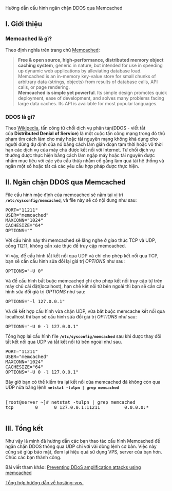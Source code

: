 <!-- wp:paragraph -->
<p>Hướng dẫn cấu hình ngăn chặn DDOS qua Memcached</p>
<!-- /wp:paragraph -->

<!-- wp:heading -->
<h2>I. Giới thiệu</h2>
<!-- /wp:heading -->

<!-- wp:heading {"level":3} -->
<h3>Memcached là gì?</h3>
<!-- /wp:heading -->

<!-- wp:paragraph -->
<p>Theo định nghĩa trên trang chủ <a aria-label="Memcached (opens in a new tab)" href="https://memcached.org/" target="_blank" rel="noreferrer noopener" class="rank-math-link">Memcached</a>:</p>
<!-- /wp:paragraph -->

<!-- wp:quote -->
<blockquote class="wp-block-quote"><p><strong>Free &amp; open source, high-performance, distributed memory object caching system</strong>, generic in nature, but intended for use in speeding up dynamic web applications by alleviating database load.<br>Memcached is an in-memory key-value store for small chunks of arbitrary data (strings, objects) from results of database calls, API calls, or page rendering.<br><strong>Memcached is simple yet powerful</strong>. Its simple design promotes quick deployment, ease of development, and solves many problems facing large data caches. Its API is available for most popular languages.</p></blockquote>
<!-- /wp:quote -->

<!-- wp:heading {"level":3} -->
<h3>DDOS là gì?</h3>
<!-- /wp:heading -->

<!-- wp:paragraph -->
<p>Theo <a aria-label="Wikipedia (opens in a new tab)" href="https://en.wikipedia.org/wiki/Denial-of-service_attack" target="_blank" rel="noreferrer noopener" class="rank-math-link">Wikipedia</a>, tấn công từ chối dịch vụ phân tán(DDOS - viết tắt của&nbsp;<strong>Distributed Denial of Service</strong>) là một cuộc tấn công mạng trong đó thủ phạm tìm cách làm cho máy hoặc tài nguyên mạng không khả dụng cho người dùng dự định của nó bằng cách làm gián đoạn tạm thời hoặc vô thời hạn các dịch vụ của máy chủ được kết nối với Internet. Từ chối dịch vụ thường được thực hiện bằng cách làm ngập máy hoặc tài nguyên được nhắm mục tiêu với các yêu cầu thừa nhằm cố gắng làm quá tải hệ thống và ngăn một số hoặc tất cả các yêu cầu hợp pháp được thực hiện. </p>
<!-- /wp:paragraph -->

<!-- wp:heading -->
<h2>II. Ngăn chặn DDOS qua Memcached</h2>
<!-- /wp:heading -->

<!-- wp:paragraph -->
<p>File cấu hình mặc định của memcached sẽ nằm tại vị trí <code><strong>/etc/sysconfig/memcached</strong></code>, và file này sẽ có nội dung như sau:</p>
<!-- /wp:paragraph -->

<!-- wp:preformatted -->
<pre class="wp-block-preformatted">PORT="11211"<br>USER="memcached"<br>MAXCONN="1024"<br>CACHESIZE="64"<br>OPTIONS=""</pre>
<!-- /wp:preformatted -->

<!-- wp:paragraph -->
<p>Với cấu hình này thì memcached sẽ lắng nghe ở giao thức TCP và UDP, cổng 11211, không cần xác thực để truy cập memcached.</p>
<!-- /wp:paragraph -->

<!-- wp:paragraph -->
<p>Vì vậy, để cấu hình tắt kết nối qua UDP và chỉ cho phép kết nối qua TCP, bạn sẽ cần cấu hình sửa đổi lại giá trị <em>OPTIONS</em> như sau:</p>
<!-- /wp:paragraph -->

<!-- wp:preformatted -->
<pre class="wp-block-preformatted">OPTIONS="-U 0"</pre>
<!-- /wp:preformatted -->

<!-- wp:paragraph -->
<p>Và để cấu hình bắt buộc memcached chỉ cho phép kết nối truy cập từ trên máy chủ cài đặt(localhost), hạn chế kết nối từ bên ngoài thì bạn sẽ cần cấu hình sửa đổi giá trị <em>OPTIONS</em> như sau:</p>
<!-- /wp:paragraph -->

<!-- wp:preformatted -->
<pre class="wp-block-preformatted">OPTIONS="-l 127.0.0.1"</pre>
<!-- /wp:preformatted -->

<!-- wp:paragraph -->
<p>Và để kết hợp cấu hình vừa chặn UDP, vừa bắt buộc memcache kết nối qua localhost thì bạn sẽ cấu hình sửa đổi giá trị <em>OPTIONS</em> như sau:</p>
<!-- /wp:paragraph -->

<!-- wp:preformatted -->
<pre class="wp-block-preformatted">OPTIONS="-U 0 -l 127.0.0.1"</pre>
<!-- /wp:preformatted -->

<!-- wp:paragraph -->
<p>Tổng hợp lại cấu hình file <code><strong>/etc/sysconfig/memcached</strong></code> sau khi được thay đổi tắt kết nối qua UDP và tắt kết nối từ bên ngoài như sau.</p>
<!-- /wp:paragraph -->

<!-- wp:preformatted -->
<pre id="block-ed602003-0ba1-4e4a-86cc-58e1588fe776" class="wp-block-preformatted">PORT="11211"
USER="memcached"
MAXCONN="1024"
CACHESIZE="64"
OPTIONS="-U 0 -l 127.0.0.1"</pre>
<!-- /wp:preformatted -->

<!-- wp:paragraph {"className":"terminal shadow"} -->
<p class="terminal shadow">Bây giờ bạn có thể kiểm tra lại kết nối của memcached đã không còn qua UDP nữa bằng lệnh <code><strong>netstat -tulpn | grep memcached</strong></code></p>
<!-- /wp:paragraph -->

<!-- wp:html -->
<div class="terminal shadow"> 
    <pre class="body"> 
[root@server ~]# netstat -tulpn | grep memcached
tcp        0      0 127.0.0.1:11211         0.0.0.0:*               LISTEN      830/memcached
    </pre> 
</div>
<!-- /wp:html -->

<!-- wp:heading -->
<h2>III. Tổng kết</h2>
<!-- /wp:heading -->

<!-- wp:paragraph -->
<p>Như vậy là mình đã hướng dẫn các bạn thao tác cấu hình Memcached để ngăn chặn DDOS thông qua UDP chỉ với vài dòng lệnh cơ bản. Việc này cũng sẽ giúp bảo mật, đem lại hiệu quả sử dụng VPS, server của bạn hơn. Chúc các bạn thành công.</p>
<!-- /wp:paragraph -->

<!-- wp:paragraph -->
<p>Bài viết tham khảo: <a aria-label="Preventing DDoS amplification attacks using memcached (opens in a new tab)" href="https://access.redhat.com/solutions/3369081" target="_blank" rel="noreferrer noopener" class="rank-math-link">Preventing DDoS amplification attacks using memcached</a></p>
<!-- /wp:paragraph -->

<!-- wp:paragraph -->
<p><a href="https://thanhtam.works/category/kien-thuc/hosting-vps/" target="_blank" aria-label="Tổng hợp hướng dẫn về hosting-vps. (opens in a new tab)" rel="noreferrer noopener" class="rank-math-link">Tổng hợp hướng dẫn về hosting-vps.</a></p>
<!-- /wp:paragraph -->
